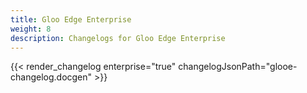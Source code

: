 ```yaml
---
title: Gloo Edge Enterprise
weight: 8
description: Changelogs for Gloo Edge Enterprise
---
```


{{< render_changelog enterprise="true" changelogJsonPath="glooe-changelog.docgen" >}}
